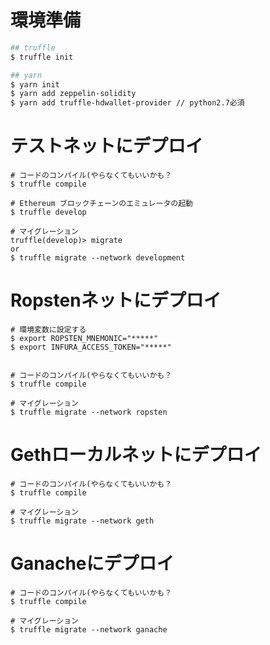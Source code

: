 # 環境準備
```bash
## truffle
$ truffle init

## yarn
$ yarn init
$ yarn add zeppelin-solidity
$ yarn add truffle-hdwallet-provider // python2.7必須
```

# テストネットにデプロイ
```
# コードのコンパイル(やらなくてもいいかも？
$ truffle compile

# Ethereum ブロックチェーンのエミュレータの起動
$ truffle develop

# マイグレーション
truffle(develop)> migrate
or
$ truffle migrate --network development
```

# Ropstenネットにデプロイ
```
# 環境変数に設定する
$ export ROPSTEN_MNEMONIC="*****"
$ export INFURA_ACCESS_TOKEN="*****"


# コードのコンパイル(やらなくてもいいかも？
$ truffle compile

# マイグレーション
$ truffle migrate --network ropsten
```

# Gethローカルネットにデプロイ
```
# コードのコンパイル(やらなくてもいいかも？
$ truffle compile

# マイグレーション
$ truffle migrate --network geth
```

# Ganacheにデプロイ
```
# コードのコンパイル(やらなくてもいいかも？
$ truffle compile

# マイグレーション
$ truffle migrate --network ganache
```